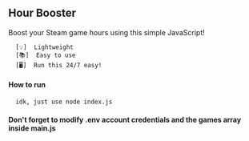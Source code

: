 ## Hour Booster

Boost your Steam game hours using this simple JavaScript!
    
```
  [💡]  Lightweight
  [📚]  Easy to use
  [🖥️]  Run this 24/7 easy!
 ```


#### How to run

```
  idk, just use node index.js
```


#### Don't forget to modify .env account credentials and the games array inside main.js